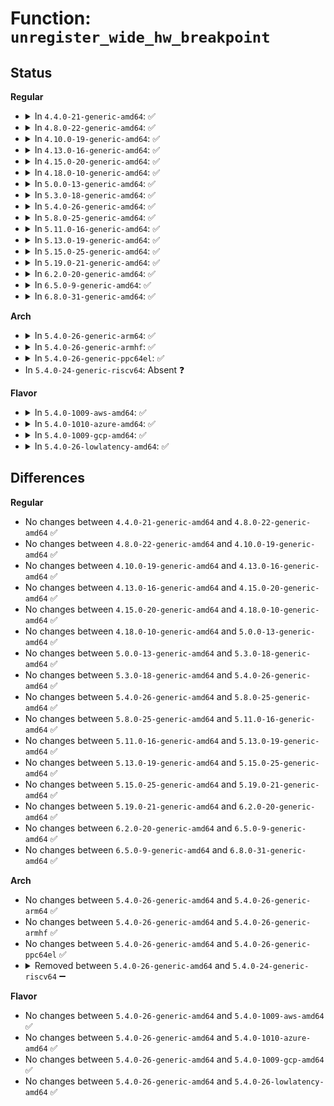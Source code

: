 # Function: <code>unregister_wide_hw_breakpoint</code>

## Status
<b>Regular</b>
<ul>
<li>
<details>
<summary>In <code>4.4.0-21-generic-amd64</code>: ✅</summary>

```c
void unregister_wide_hw_breakpoint(struct perf_event * * cpu_events)
```

```json
{
  "name": "unregister_wide_hw_breakpoint",
  "collision_type": "Unique Global",
  "inline_type": "No",
  "funcs": [
    {
      "addr": 18446744071580443888,
      "name": "unregister_wide_hw_breakpoint",
      "external": true,
      "loc": "kernel/events/hw_breakpoint.c:536",
      "file": "kernel/events/hw_breakpoint.c",
      "inline": "seen, unknown",
      "caller_inline": [],
      "caller_func": [
        "arch/x86/kernel/kgdb.c:kgdb_arch_exit",
        "kernel/events/hw_breakpoint.c:register_wide_hw_breakpoint"
      ]
    }
  ],
  "symbols": [
    {
      "addr": 18446744071580443888,
      "name": "unregister_wide_hw_breakpoint",
      "section": ".text",
      "bind": "STB_GLOBAL",
      "size": 106
    }
  ]
}
```
</details>
</li>
<li>
<details>
<summary>In <code>4.8.0-22-generic-amd64</code>: ✅</summary>

```c
void unregister_wide_hw_breakpoint(struct perf_event * * cpu_events)
```

```json
{
  "name": "unregister_wide_hw_breakpoint",
  "collision_type": "Unique Global",
  "inline_type": "No",
  "funcs": [
    {
      "addr": 18446744071580518832,
      "name": "unregister_wide_hw_breakpoint",
      "external": true,
      "loc": "kernel/events/hw_breakpoint.c:536",
      "file": "kernel/events/hw_breakpoint.c",
      "inline": "seen, unknown",
      "caller_inline": [],
      "caller_func": [
        "arch/x86/kernel/kgdb.c:kgdb_arch_exit",
        "kernel/events/hw_breakpoint.c:register_wide_hw_breakpoint"
      ]
    }
  ],
  "symbols": [
    {
      "addr": 18446744071580518832,
      "name": "unregister_wide_hw_breakpoint",
      "section": ".text",
      "bind": "STB_GLOBAL",
      "size": 99
    }
  ]
}
```
</details>
</li>
<li>
<details>
<summary>In <code>4.10.0-19-generic-amd64</code>: ✅</summary>

```c
void unregister_wide_hw_breakpoint(struct perf_event * * cpu_events)
```

```json
{
  "name": "unregister_wide_hw_breakpoint",
  "collision_type": "Unique Global",
  "inline_type": "No",
  "funcs": [
    {
      "addr": 18446744071580582800,
      "name": "unregister_wide_hw_breakpoint",
      "external": true,
      "loc": "kernel/events/hw_breakpoint.c:536",
      "file": "kernel/events/hw_breakpoint.c",
      "inline": "seen, unknown",
      "caller_inline": [],
      "caller_func": [
        "arch/x86/kernel/kgdb.c:kgdb_arch_exit",
        "kernel/events/hw_breakpoint.c:register_wide_hw_breakpoint"
      ]
    }
  ],
  "symbols": [
    {
      "addr": 18446744071580582800,
      "name": "unregister_wide_hw_breakpoint",
      "section": ".text",
      "bind": "STB_GLOBAL",
      "size": 111
    }
  ]
}
```
</details>
</li>
<li>
<details>
<summary>In <code>4.13.0-16-generic-amd64</code>: ✅</summary>

```c
void unregister_wide_hw_breakpoint(struct perf_event * * cpu_events)
```

```json
{
  "name": "unregister_wide_hw_breakpoint",
  "collision_type": "Unique Global",
  "inline_type": "No",
  "funcs": [
    {
      "addr": 18446744071580613440,
      "name": "unregister_wide_hw_breakpoint",
      "external": true,
      "loc": "kernel/events/hw_breakpoint.c:536",
      "file": "kernel/events/hw_breakpoint.c",
      "inline": "seen, unknown",
      "caller_inline": [],
      "caller_func": [
        "arch/x86/kernel/kgdb.c:kgdb_arch_exit",
        "kernel/events/hw_breakpoint.c:register_wide_hw_breakpoint"
      ]
    }
  ],
  "symbols": [
    {
      "addr": 18446744071580613440,
      "name": "unregister_wide_hw_breakpoint",
      "section": ".text",
      "bind": "STB_GLOBAL",
      "size": 108
    }
  ]
}
```
</details>
</li>
<li>
<details>
<summary>In <code>4.15.0-20-generic-amd64</code>: ✅</summary>

```c
void unregister_wide_hw_breakpoint(struct perf_event * * cpu_events)
```

```json
{
  "name": "unregister_wide_hw_breakpoint",
  "collision_type": "Unique Global",
  "inline_type": "No",
  "funcs": [
    {
      "addr": 18446744071580694240,
      "name": "unregister_wide_hw_breakpoint",
      "external": true,
      "loc": "kernel/events/hw_breakpoint.c:520",
      "file": "kernel/events/hw_breakpoint.c",
      "inline": "seen, unknown",
      "caller_inline": [],
      "caller_func": [
        "arch/x86/kernel/kgdb.c:kgdb_arch_exit",
        "kernel/events/hw_breakpoint.c:register_wide_hw_breakpoint"
      ]
    }
  ],
  "symbols": [
    {
      "addr": 18446744071580694240,
      "name": "unregister_wide_hw_breakpoint",
      "section": ".text",
      "bind": "STB_GLOBAL",
      "size": 94
    }
  ]
}
```
</details>
</li>
<li>
<details>
<summary>In <code>4.18.0-10-generic-amd64</code>: ✅</summary>

```c
void unregister_wide_hw_breakpoint(struct perf_event * * cpu_events)
```

```json
{
  "name": "unregister_wide_hw_breakpoint",
  "collision_type": "Unique Global",
  "inline_type": "No",
  "funcs": [
    {
      "addr": 18446744071580826048,
      "name": "unregister_wide_hw_breakpoint",
      "external": true,
      "loc": "kernel/events/hw_breakpoint.c:603",
      "file": "kernel/events/hw_breakpoint.c",
      "inline": "seen, unknown",
      "caller_inline": [],
      "caller_func": [
        "arch/x86/kernel/kgdb.c:kgdb_arch_exit",
        "kernel/events/hw_breakpoint.c:register_wide_hw_breakpoint"
      ]
    }
  ],
  "symbols": [
    {
      "addr": 18446744071580826048,
      "name": "unregister_wide_hw_breakpoint",
      "section": ".text",
      "bind": "STB_GLOBAL",
      "size": 94
    }
  ]
}
```
</details>
</li>
<li>
<details>
<summary>In <code>5.0.0-13-generic-amd64</code>: ✅</summary>

```c
void unregister_wide_hw_breakpoint(struct perf_event * * cpu_events)
```

```json
{
  "name": "unregister_wide_hw_breakpoint",
  "collision_type": "Unique Global",
  "inline_type": "No",
  "funcs": [
    {
      "addr": 18446744071580892816,
      "name": "unregister_wide_hw_breakpoint",
      "external": true,
      "loc": "kernel/events/hw_breakpoint.c:591",
      "file": "kernel/events/hw_breakpoint.c",
      "inline": "seen, unknown",
      "caller_inline": [],
      "caller_func": [
        "arch/x86/kernel/kgdb.c:kgdb_arch_exit",
        "kernel/events/hw_breakpoint.c:register_wide_hw_breakpoint"
      ]
    }
  ],
  "symbols": [
    {
      "addr": 18446744071580892816,
      "name": "unregister_wide_hw_breakpoint",
      "section": ".text",
      "bind": "STB_GLOBAL",
      "size": 94
    }
  ]
}
```
</details>
</li>
<li>
<details>
<summary>In <code>5.3.0-18-generic-amd64</code>: ✅</summary>

```c
void unregister_wide_hw_breakpoint(struct perf_event * * cpu_events)
```

```json
{
  "name": "unregister_wide_hw_breakpoint",
  "collision_type": "Unique Global",
  "inline_type": "No",
  "funcs": [
    {
      "addr": 18446744071580990320,
      "name": "unregister_wide_hw_breakpoint",
      "external": true,
      "loc": "kernel/events/hw_breakpoint.c:578",
      "file": "kernel/events/hw_breakpoint.c",
      "inline": "seen, unknown",
      "caller_inline": [],
      "caller_func": [
        "arch/x86/kernel/kgdb.c:kgdb_arch_exit",
        "kernel/events/hw_breakpoint.c:register_wide_hw_breakpoint"
      ]
    }
  ],
  "symbols": [
    {
      "addr": 18446744071580990320,
      "name": "unregister_wide_hw_breakpoint",
      "section": ".text",
      "bind": "STB_GLOBAL",
      "size": 94
    }
  ]
}
```
</details>
</li>
<li>
<details>
<summary>In <code>5.4.0-26-generic-amd64</code>: ✅</summary>

```c
void unregister_wide_hw_breakpoint(struct perf_event * * cpu_events)
```

```json
{
  "name": "unregister_wide_hw_breakpoint",
  "collision_type": "Unique Global",
  "inline_type": "No",
  "funcs": [
    {
      "addr": 18446744071581044304,
      "name": "unregister_wide_hw_breakpoint",
      "external": true,
      "loc": "kernel/events/hw_breakpoint.c:578",
      "file": "kernel/events/hw_breakpoint.c",
      "inline": "seen, unknown",
      "caller_inline": [],
      "caller_func": [
        "arch/x86/kernel/kgdb.c:kgdb_arch_exit",
        "kernel/events/hw_breakpoint.c:register_wide_hw_breakpoint"
      ]
    }
  ],
  "symbols": [
    {
      "addr": 18446744071581044304,
      "name": "unregister_wide_hw_breakpoint",
      "section": ".text",
      "bind": "STB_GLOBAL",
      "size": 94
    }
  ]
}
```
</details>
</li>
<li>
<details>
<summary>In <code>5.8.0-25-generic-amd64</code>: ✅</summary>

```c
void unregister_wide_hw_breakpoint(struct perf_event * * cpu_events)
```

```json
{
  "name": "unregister_wide_hw_breakpoint",
  "collision_type": "Unique Global",
  "inline_type": "No",
  "funcs": [
    {
      "addr": 18446744071581223728,
      "name": "unregister_wide_hw_breakpoint",
      "external": true,
      "loc": "kernel/events/hw_breakpoint.c:594",
      "file": "kernel/events/hw_breakpoint.c",
      "inline": "seen, unknown",
      "caller_inline": [],
      "caller_func": [
        "arch/x86/kernel/kgdb.c:kgdb_arch_exit",
        "kernel/events/hw_breakpoint.c:register_wide_hw_breakpoint"
      ]
    }
  ],
  "symbols": [
    {
      "addr": 18446744071581223728,
      "name": "unregister_wide_hw_breakpoint",
      "section": ".text",
      "bind": "STB_GLOBAL",
      "size": 94
    }
  ]
}
```
</details>
</li>
<li>
<details>
<summary>In <code>5.11.0-16-generic-amd64</code>: ✅</summary>

```c
void unregister_wide_hw_breakpoint(struct perf_event * * cpu_events)
```

```json
{
  "name": "unregister_wide_hw_breakpoint",
  "collision_type": "Unique Global",
  "inline_type": "No",
  "funcs": [
    {
      "addr": 18446744071581266304,
      "name": "unregister_wide_hw_breakpoint",
      "external": true,
      "loc": "kernel/events/hw_breakpoint.c:594",
      "file": "kernel/events/hw_breakpoint.c",
      "inline": "seen, unknown",
      "caller_inline": [],
      "caller_func": [
        "arch/x86/kernel/kgdb.c:kgdb_arch_exit",
        "kernel/events/hw_breakpoint.c:register_wide_hw_breakpoint"
      ]
    }
  ],
  "symbols": [
    {
      "addr": 18446744071581266304,
      "name": "unregister_wide_hw_breakpoint",
      "section": ".text",
      "bind": "STB_GLOBAL",
      "size": 94
    }
  ]
}
```
</details>
</li>
<li>
<details>
<summary>In <code>5.13.0-19-generic-amd64</code>: ✅</summary>

```c
void unregister_wide_hw_breakpoint(struct perf_event * * cpu_events)
```

```json
{
  "name": "unregister_wide_hw_breakpoint",
  "collision_type": "Unique Global",
  "inline_type": "No",
  "funcs": [
    {
      "addr": 18446744071581285008,
      "name": "unregister_wide_hw_breakpoint",
      "external": true,
      "loc": "kernel/events/hw_breakpoint.c:594",
      "file": "kernel/events/hw_breakpoint.c",
      "inline": "seen, unknown",
      "caller_inline": [],
      "caller_func": [
        "arch/x86/kernel/kgdb.c:kgdb_arch_exit",
        "kernel/events/hw_breakpoint.c:register_wide_hw_breakpoint"
      ]
    }
  ],
  "symbols": [
    {
      "addr": 18446744071581285008,
      "name": "unregister_wide_hw_breakpoint",
      "section": ".text",
      "bind": "STB_GLOBAL",
      "size": 94
    }
  ]
}
```
</details>
</li>
<li>
<details>
<summary>In <code>5.15.0-25-generic-amd64</code>: ✅</summary>

```c
void unregister_wide_hw_breakpoint(struct perf_event * * cpu_events)
```

```json
{
  "name": "unregister_wide_hw_breakpoint",
  "collision_type": "Unique Global",
  "inline_type": "No",
  "funcs": [
    {
      "addr": 18446744071581529040,
      "name": "unregister_wide_hw_breakpoint",
      "external": true,
      "loc": "kernel/events/hw_breakpoint.c:596",
      "file": "kernel/events/hw_breakpoint.c",
      "inline": "seen, unknown",
      "caller_inline": [],
      "caller_func": [
        "arch/x86/kernel/kgdb.c:kgdb_arch_exit",
        "kernel/events/hw_breakpoint.c:register_wide_hw_breakpoint"
      ]
    }
  ],
  "symbols": [
    {
      "addr": 18446744071581529040,
      "name": "unregister_wide_hw_breakpoint",
      "section": ".text",
      "bind": "STB_GLOBAL",
      "size": 124
    }
  ]
}
```
</details>
</li>
<li>
<details>
<summary>In <code>5.19.0-21-generic-amd64</code>: ✅</summary>

```c
void unregister_wide_hw_breakpoint(struct perf_event * * cpu_events)
```

```json
{
  "name": "unregister_wide_hw_breakpoint",
  "collision_type": "Unique Global",
  "inline_type": "No",
  "funcs": [
    {
      "addr": 18446744071581877168,
      "name": "unregister_wide_hw_breakpoint",
      "external": true,
      "loc": "kernel/events/hw_breakpoint.c:596",
      "file": "kernel/events/hw_breakpoint.c",
      "inline": "seen, unknown",
      "caller_inline": [],
      "caller_func": [
        "arch/x86/kernel/kgdb.c:kgdb_arch_exit",
        "kernel/events/hw_breakpoint.c:register_wide_hw_breakpoint"
      ]
    }
  ],
  "symbols": [
    {
      "addr": 18446744071581877168,
      "name": "unregister_wide_hw_breakpoint",
      "section": ".text",
      "bind": "STB_GLOBAL",
      "size": 131
    }
  ]
}
```
</details>
</li>
<li>
<details>
<summary>In <code>6.2.0-20-generic-amd64</code>: ✅</summary>

```c
void unregister_wide_hw_breakpoint(struct perf_event * * cpu_events)
```

```json
{
  "name": "unregister_wide_hw_breakpoint",
  "collision_type": "Unique Global",
  "inline_type": "No",
  "funcs": [
    {
      "addr": 18446744071582306064,
      "name": "unregister_wide_hw_breakpoint",
      "external": true,
      "loc": "kernel/events/hw_breakpoint.c:907",
      "file": "kernel/events/hw_breakpoint.c",
      "inline": "seen, unknown",
      "caller_inline": [],
      "caller_func": [
        "arch/x86/kernel/kgdb.c:kgdb_arch_exit",
        "kernel/events/hw_breakpoint.c:register_wide_hw_breakpoint"
      ]
    }
  ],
  "symbols": [
    {
      "addr": 18446744071582306064,
      "name": "unregister_wide_hw_breakpoint",
      "section": ".text",
      "bind": "STB_GLOBAL",
      "size": 141
    }
  ]
}
```
</details>
</li>
<li>
<details>
<summary>In <code>6.5.0-9-generic-amd64</code>: ✅</summary>

```c
void unregister_wide_hw_breakpoint(struct perf_event * * cpu_events)
```

```json
{
  "name": "unregister_wide_hw_breakpoint",
  "collision_type": "Unique Global",
  "inline_type": "No",
  "funcs": [
    {
      "addr": 18446744071582506336,
      "name": "unregister_wide_hw_breakpoint",
      "external": true,
      "loc": "kernel/events/hw_breakpoint.c:907",
      "file": "kernel/events/hw_breakpoint.c",
      "inline": "seen, unknown",
      "caller_inline": [],
      "caller_func": [
        "arch/x86/kernel/kgdb.c:kgdb_arch_exit",
        "kernel/events/hw_breakpoint.c:register_wide_hw_breakpoint"
      ]
    }
  ],
  "symbols": [
    {
      "addr": 18446744071582506336,
      "name": "unregister_wide_hw_breakpoint",
      "section": ".text",
      "bind": "STB_GLOBAL",
      "size": 141
    }
  ]
}
```
</details>
</li>
<li>
<details>
<summary>In <code>6.8.0-31-generic-amd64</code>: ✅</summary>

```c
void unregister_wide_hw_breakpoint(struct perf_event * * cpu_events)
```

```json
{
  "name": "unregister_wide_hw_breakpoint",
  "collision_type": "Unique Global",
  "inline_type": "No",
  "funcs": [
    {
      "addr": 18446744071582674880,
      "name": "unregister_wide_hw_breakpoint",
      "external": true,
      "loc": "kernel/events/hw_breakpoint.c:879",
      "file": "kernel/events/hw_breakpoint.c",
      "inline": "seen, unknown",
      "caller_inline": [],
      "caller_func": [
        "arch/x86/kernel/kgdb.c:kgdb_arch_exit",
        "kernel/events/hw_breakpoint.c:register_wide_hw_breakpoint"
      ]
    }
  ],
  "symbols": [
    {
      "addr": 18446744071582674880,
      "name": "unregister_wide_hw_breakpoint",
      "section": ".text",
      "bind": "STB_GLOBAL",
      "size": 141
    }
  ]
}
```
</details>
</li>
</ul>
<b>Arch</b>
<ul>
<li>
<details>
<summary>In <code>5.4.0-26-generic-arm64</code>: ✅</summary>

```c
void unregister_wide_hw_breakpoint(struct perf_event * * cpu_events)
```

```json
{
  "name": "unregister_wide_hw_breakpoint",
  "collision_type": "Unique Global",
  "inline_type": "No",
  "funcs": [
    {
      "addr": 18446603336492400072,
      "name": "unregister_wide_hw_breakpoint",
      "external": true,
      "loc": "kernel/events/hw_breakpoint.c:578",
      "file": "kernel/events/hw_breakpoint.c",
      "inline": "seen, unknown",
      "caller_inline": [],
      "caller_func": [
        "kernel/events/hw_breakpoint.c:register_wide_hw_breakpoint"
      ]
    }
  ],
  "symbols": [
    {
      "addr": 18446603336492400072,
      "name": "unregister_wide_hw_breakpoint",
      "section": ".text",
      "bind": "STB_GLOBAL",
      "size": 164
    }
  ]
}
```
</details>
</li>
<li>
<details>
<summary>In <code>5.4.0-26-generic-armhf</code>: ✅</summary>

```c
void unregister_wide_hw_breakpoint(struct perf_event * * cpu_events)
```

```json
{
  "name": "unregister_wide_hw_breakpoint",
  "collision_type": "Unique Global",
  "inline_type": "No",
  "funcs": [
    {
      "addr": 3226285272,
      "name": "unregister_wide_hw_breakpoint",
      "external": true,
      "loc": "kernel/events/hw_breakpoint.c:578",
      "file": "kernel/events/hw_breakpoint.c",
      "inline": "seen, unknown",
      "caller_inline": [],
      "caller_func": [
        "kernel/events/hw_breakpoint.c:register_wide_hw_breakpoint"
      ]
    }
  ],
  "symbols": [
    {
      "addr": 3226285272,
      "name": "unregister_wide_hw_breakpoint",
      "section": ".text",
      "bind": "STB_GLOBAL",
      "size": 120
    }
  ]
}
```
</details>
</li>
<li>
<details>
<summary>In <code>5.4.0-26-generic-ppc64el</code>: ✅</summary>

```c
void unregister_wide_hw_breakpoint(struct perf_event * * cpu_events)
```

```json
{
  "name": "unregister_wide_hw_breakpoint",
  "collision_type": "Unique Global",
  "inline_type": "No",
  "funcs": [
    {
      "addr": 13835058055285662320,
      "name": "unregister_wide_hw_breakpoint",
      "external": true,
      "loc": "kernel/events/hw_breakpoint.c:578",
      "file": "kernel/events/hw_breakpoint.c",
      "inline": "seen, unknown",
      "caller_inline": [],
      "caller_func": [
        "kernel/events/hw_breakpoint.c:register_wide_hw_breakpoint"
      ]
    }
  ],
  "symbols": [
    {
      "addr": 13835058055285662320,
      "name": "unregister_wide_hw_breakpoint",
      "section": ".text",
      "bind": "STB_GLOBAL",
      "size": 228
    }
  ]
}
```
</details>
</li>
<li>
In <code>5.4.0-24-generic-riscv64</code>: Absent ❓
</li>
</ul>
<b>Flavor</b>
<ul>
<li>
<details>
<summary>In <code>5.4.0-1009-aws-amd64</code>: ✅</summary>

```c
void unregister_wide_hw_breakpoint(struct perf_event * * cpu_events)
```

```json
{
  "name": "unregister_wide_hw_breakpoint",
  "collision_type": "Unique Global",
  "inline_type": "No",
  "funcs": [
    {
      "addr": 18446744071581013152,
      "name": "unregister_wide_hw_breakpoint",
      "external": true,
      "loc": "kernel/events/hw_breakpoint.c:578",
      "file": "kernel/events/hw_breakpoint.c",
      "inline": "seen, unknown",
      "caller_inline": [],
      "caller_func": [
        "arch/x86/kernel/kgdb.c:kgdb_arch_exit",
        "kernel/events/hw_breakpoint.c:register_wide_hw_breakpoint"
      ]
    }
  ],
  "symbols": [
    {
      "addr": 18446744071581013152,
      "name": "unregister_wide_hw_breakpoint",
      "section": ".text",
      "bind": "STB_GLOBAL",
      "size": 94
    }
  ]
}
```
</details>
</li>
<li>
<details>
<summary>In <code>5.4.0-1010-azure-amd64</code>: ✅</summary>

```c
void unregister_wide_hw_breakpoint(struct perf_event * * cpu_events)
```

```json
{
  "name": "unregister_wide_hw_breakpoint",
  "collision_type": "Unique Global",
  "inline_type": "No",
  "funcs": [
    {
      "addr": 18446744071580959280,
      "name": "unregister_wide_hw_breakpoint",
      "external": true,
      "loc": "kernel/events/hw_breakpoint.c:578",
      "file": "kernel/events/hw_breakpoint.c",
      "inline": "seen, unknown",
      "caller_inline": [],
      "caller_func": [
        "arch/x86/kernel/kgdb.c:kgdb_arch_exit",
        "kernel/events/hw_breakpoint.c:register_wide_hw_breakpoint"
      ]
    }
  ],
  "symbols": [
    {
      "addr": 18446744071580959280,
      "name": "unregister_wide_hw_breakpoint",
      "section": ".text",
      "bind": "STB_GLOBAL",
      "size": 94
    }
  ]
}
```
</details>
</li>
<li>
<details>
<summary>In <code>5.4.0-1009-gcp-amd64</code>: ✅</summary>

```c
void unregister_wide_hw_breakpoint(struct perf_event * * cpu_events)
```

```json
{
  "name": "unregister_wide_hw_breakpoint",
  "collision_type": "Unique Global",
  "inline_type": "No",
  "funcs": [
    {
      "addr": 18446744071581004352,
      "name": "unregister_wide_hw_breakpoint",
      "external": true,
      "loc": "kernel/events/hw_breakpoint.c:578",
      "file": "kernel/events/hw_breakpoint.c",
      "inline": "seen, unknown",
      "caller_inline": [],
      "caller_func": [
        "arch/x86/kernel/kgdb.c:kgdb_arch_exit",
        "kernel/events/hw_breakpoint.c:register_wide_hw_breakpoint"
      ]
    }
  ],
  "symbols": [
    {
      "addr": 18446744071581004352,
      "name": "unregister_wide_hw_breakpoint",
      "section": ".text",
      "bind": "STB_GLOBAL",
      "size": 94
    }
  ]
}
```
</details>
</li>
<li>
<details>
<summary>In <code>5.4.0-26-lowlatency-amd64</code>: ✅</summary>

```c
void unregister_wide_hw_breakpoint(struct perf_event * * cpu_events)
```

```json
{
  "name": "unregister_wide_hw_breakpoint",
  "collision_type": "Unique Global",
  "inline_type": "No",
  "funcs": [
    {
      "addr": 18446744071581065552,
      "name": "unregister_wide_hw_breakpoint",
      "external": true,
      "loc": "kernel/events/hw_breakpoint.c:578",
      "file": "kernel/events/hw_breakpoint.c",
      "inline": "seen, unknown",
      "caller_inline": [],
      "caller_func": [
        "arch/x86/kernel/kgdb.c:kgdb_arch_exit",
        "kernel/events/hw_breakpoint.c:register_wide_hw_breakpoint"
      ]
    }
  ],
  "symbols": [
    {
      "addr": 18446744071581065552,
      "name": "unregister_wide_hw_breakpoint",
      "section": ".text",
      "bind": "STB_GLOBAL",
      "size": 94
    }
  ]
}
```
</details>
</li>
</ul>

## Differences
<b>Regular</b>
<ul>
<li>
No changes between <code>4.4.0-21-generic-amd64</code> and <code>4.8.0-22-generic-amd64</code> ✅
</li>
<li>
No changes between <code>4.8.0-22-generic-amd64</code> and <code>4.10.0-19-generic-amd64</code> ✅
</li>
<li>
No changes between <code>4.10.0-19-generic-amd64</code> and <code>4.13.0-16-generic-amd64</code> ✅
</li>
<li>
No changes between <code>4.13.0-16-generic-amd64</code> and <code>4.15.0-20-generic-amd64</code> ✅
</li>
<li>
No changes between <code>4.15.0-20-generic-amd64</code> and <code>4.18.0-10-generic-amd64</code> ✅
</li>
<li>
No changes between <code>4.18.0-10-generic-amd64</code> and <code>5.0.0-13-generic-amd64</code> ✅
</li>
<li>
No changes between <code>5.0.0-13-generic-amd64</code> and <code>5.3.0-18-generic-amd64</code> ✅
</li>
<li>
No changes between <code>5.3.0-18-generic-amd64</code> and <code>5.4.0-26-generic-amd64</code> ✅
</li>
<li>
No changes between <code>5.4.0-26-generic-amd64</code> and <code>5.8.0-25-generic-amd64</code> ✅
</li>
<li>
No changes between <code>5.8.0-25-generic-amd64</code> and <code>5.11.0-16-generic-amd64</code> ✅
</li>
<li>
No changes between <code>5.11.0-16-generic-amd64</code> and <code>5.13.0-19-generic-amd64</code> ✅
</li>
<li>
No changes between <code>5.13.0-19-generic-amd64</code> and <code>5.15.0-25-generic-amd64</code> ✅
</li>
<li>
No changes between <code>5.15.0-25-generic-amd64</code> and <code>5.19.0-21-generic-amd64</code> ✅
</li>
<li>
No changes between <code>5.19.0-21-generic-amd64</code> and <code>6.2.0-20-generic-amd64</code> ✅
</li>
<li>
No changes between <code>6.2.0-20-generic-amd64</code> and <code>6.5.0-9-generic-amd64</code> ✅
</li>
<li>
No changes between <code>6.5.0-9-generic-amd64</code> and <code>6.8.0-31-generic-amd64</code> ✅
</li>
</ul>
<b>Arch</b>
<ul>
<li>
No changes between <code>5.4.0-26-generic-amd64</code> and <code>5.4.0-26-generic-arm64</code> ✅
</li>
<li>
No changes between <code>5.4.0-26-generic-amd64</code> and <code>5.4.0-26-generic-armhf</code> ✅
</li>
<li>
No changes between <code>5.4.0-26-generic-amd64</code> and <code>5.4.0-26-generic-ppc64el</code> ✅
</li>
<li>
<details>
<summary>Removed between <code>5.4.0-26-generic-amd64</code> and <code>5.4.0-24-generic-riscv64</code> ➖</summary>

```c
void unregister_wide_hw_breakpoint(struct perf_event * * cpu_events)
```
</details>
</li>
</ul>
<b>Flavor</b>
<ul>
<li>
No changes between <code>5.4.0-26-generic-amd64</code> and <code>5.4.0-1009-aws-amd64</code> ✅
</li>
<li>
No changes between <code>5.4.0-26-generic-amd64</code> and <code>5.4.0-1010-azure-amd64</code> ✅
</li>
<li>
No changes between <code>5.4.0-26-generic-amd64</code> and <code>5.4.0-1009-gcp-amd64</code> ✅
</li>
<li>
No changes between <code>5.4.0-26-generic-amd64</code> and <code>5.4.0-26-lowlatency-amd64</code> ✅
</li>
</ul>
